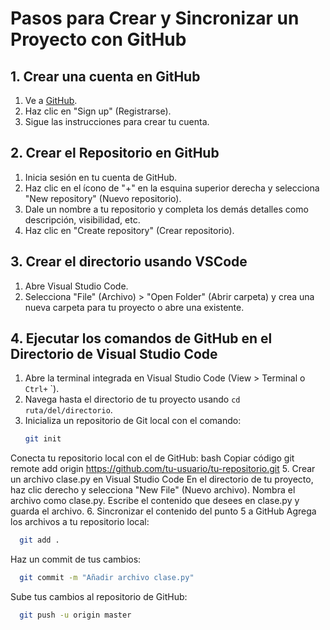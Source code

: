 # Pasos para Crear y Sincronizar un Proyecto con GitHub

## 1. Crear una cuenta en GitHub
1. Ve a [GitHub](https://github.com/).
2. Haz clic en "Sign up" (Registrarse).
3. Sigue las instrucciones para crear tu cuenta.

## 2. Crear el Repositorio en GitHub
1. Inicia sesión en tu cuenta de GitHub.
2. Haz clic en el ícono de "+" en la esquina superior derecha y selecciona "New repository" (Nuevo repositorio).
3. Dale un nombre a tu repositorio y completa los demás detalles como descripción, visibilidad, etc.
4. Haz clic en "Create repository" (Crear repositorio).

## 3. Crear el directorio usando VSCode
1. Abre Visual Studio Code.
2. Selecciona "File" (Archivo) > "Open Folder" (Abrir carpeta) y crea una nueva carpeta para tu proyecto o abre una existente.

## 4. Ejecutar los comandos de GitHub en el Directorio de Visual Studio Code
1. Abre la terminal integrada en Visual Studio Code (View > Terminal o `Ctrl+` `).
2. Navega hasta el directorio de tu proyecto usando `cd ruta/del/directorio`.
3. Inicializa un repositorio de Git local con el comando:
   ```bash
   git init
   ```
Conecta tu repositorio local con el de GitHub:
bash
Copiar código
git remote add origin https://github.com/tu-usuario/tu-repositorio.git
5. Crear un archivo clase.py en Visual Studio Code
En el directorio de tu proyecto, haz clic derecho y selecciona "New File" (Nuevo archivo).
Nombra el archivo como clase.py.
Escribe el contenido que desees en clase.py y guarda el archivo.
6. Sincronizar el contenido del punto 5 a GitHub
Agrega los archivos a tu repositorio local:
```bash
  git add .
```

Haz un commit de tus cambios:
```bash
  git commit -m "Añadir archivo clase.py"
```
Sube tus cambios al repositorio de GitHub:
```bash
  git push -u origin master
```